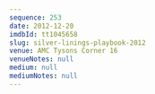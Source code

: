 ```yaml
---
sequence: 253
date: 2012-12-20
imdbId: tt1045658
slug: silver-linings-playbook-2012
venue: AMC Tysons Corner 16
venueNotes: null
medium: null
mediumNotes: null
---
```

